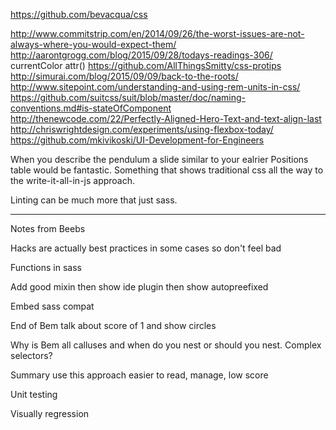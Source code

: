 https://github.com/bevacqua/css

http://www.commitstrip.com/en/2014/09/26/the-worst-issues-are-not-always-where-you-would-expect-them/
http://aarontgrogg.com/blog/2015/09/28/todays-readings-306/
currentColor
attr()
https://github.com/AllThingsSmitty/css-protips
http://simurai.com/blog/2015/09/09/back-to-the-roots/
http://www.sitepoint.com/understanding-and-using-rem-units-in-css/
https://github.com/suitcss/suit/blob/master/doc/naming-conventions.md#is-stateOfComponent
http://thenewcode.com/22/Perfectly-Aligned-Hero-Text-and-text-align-last
http://chriswrightdesign.com/experiments/using-flexbox-today/
https://github.com/mkivikoski/UI-Development-for-Engineers

When you describe the pendulum a slide similar to your ealrier Positions table would be fantastic. Something that shows traditional css all the way to the write-it-all-in-js approach.

Linting can be much more that just sass.

---

Notes from Beebs

Hacks are actually best practices in some cases so don't feel bad

Functions in sass

Add good mixin then show ide plugin then show autopreefixed

Embed sass compat

End of Bem talk about score of 1 and show circles

Why is Bem all calluses and when do you nest or should you nest. Complex selectors?

Summary use this approach easier to read, manage, low score

Unit testing

Visually regression
